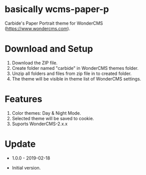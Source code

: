 # basically wcms-paper-p
Carbide's Paper Portrait theme for WonderCMS (https://www.wondercms.com).

# Download and Setup
1. Download the ZIP file.
2. Create folder named "carbide" in WonderCMS themes folder.
3. Unzip all folders and files from zip file in to created folder.
4. The theme will be visible in theme list of WonderCMS settings.

# Features
1. Color themes: Day & Night Mode.
2. Selected theme will be saved to cookie.
3. Suports WonderCMS-2.x.x

# Update
* 1.0.0 - 2019-02-18
 - Initial version.

